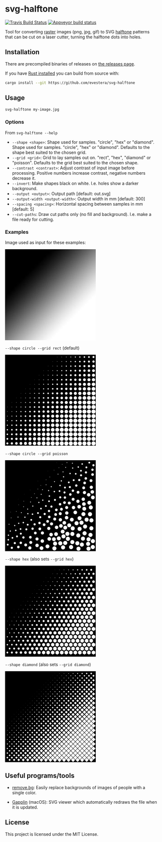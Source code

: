 # svg-halftone

[![Travis Build Status](https://api.travis-ci.org/evestera/svg-halftone.svg?branch=master)](https://travis-ci.org/evestera/svg-halftone)
[![Appveyor build status](https://ci.appveyor.com/api/projects/status/github/evestera/svg-halftone?svg=true)](https://ci.appveyor.com/project/evestera/svg-halftone)

Tool for converting [raster] images (png, jpg, gif) to SVG [halftone] patterns
that can be cut on a laser cutter, turning the halftone dots into holes.

[raster]: https://en.wikipedia.org/wiki/Raster_graphics
[halftone]: https://en.wikipedia.org/wiki/Halftone

## Installation

There are precompiled binaries of releases on [the releases page](https://github.com/evestera/svg-halftone/releases).

If you have [Rust installed](https://rustup.rs/) you can build from source with:

```bash
cargo install --git https://github.com/evestera/svg-halftone
```

## Usage

```bash
svg-halftone my-image.jpg
```

### Options

From `svg-halftone --help`

- `--shape <shape>`: Shape used for samples. "circle", "hex" or "diamond". Shape used for samples. "circle", "hex" or "diamond". Defaults to the shape best suited to the chosen grid.
- `--grid <grid>`: Grid to lay samples out on. "rect", "hex", "diamond" or "poisson". Defaults to the grid best suited to the chosen shape. 
- `--contrast <contrast>`: Adjust contrast of input image before processing. Positive numbers increase contrast, negative numbers decrease it.
- `--invert`: Make shapes black on white. I.e. holes show a darker background.
- `--output <output>`: Output path [default: out.svg]
- `--output-width <output-width>`: Output width in mm [default: 300]
- `--spacing <spacing>`: Horizontal spacing between samples in mm [default: 5]
- `--cut-paths`: Draw cut paths only (no fill and background). I.e. make a file ready for cutting.

### Examples

Image used as input for these examples:

<img src="images/gradient.jpg" alt="" width="300" />

`--shape circle --grid rect` (default)

<img src="images/default.svg" alt="" width="300" />

`--shape circle --grid poisson`

<img src="images/poisson.svg" alt="" width="300" />

`--shape hex` (also sets `--grid hex`)

<img src="images/hex.svg" alt="" width="300" />

`--shape diamond` (also sets `--grid diamond`)

<img src="images/diamond.svg" alt="" width="300" />

## Useful programs/tools

- [remove.bg](https://www.remove.bg/): Easily replace backgrounds of images of people with a single color.

- [Gapplin](http://gapplin.wolfrosch.com/) (macOS): SVG viewer which automatically redraws the file when it is updated.

## License

This project is licensed under the MIT License.